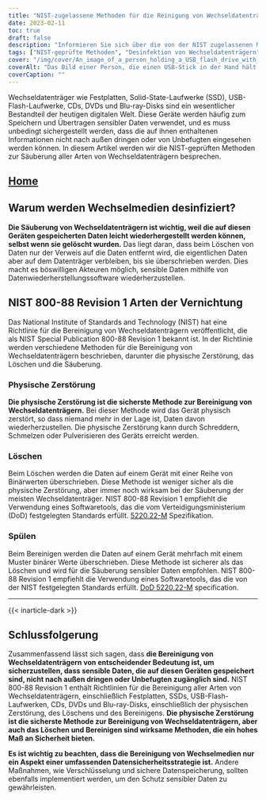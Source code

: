 ```yaml
---
title: "NIST-zugelassene Methoden für die Reinigung von Wechseldatenträgern"
date: 2023-02-11
toc: true
draft: false
description: "Informieren Sie sich über die von der NIST zugelassenen Methoden zur Bereinigung von Festplatten, SSDs, USB-Flash-Laufwerken, CDs, DVDs und Blu-ray-Disks, um sensible Daten vor unbefugtem Zugriff zu schützen."
tags: ["NIST-geprüfte Methoden", "Desinfektion von Wechseldatenträgern", "Festplattenlaufwerke", "SSDs", "USB-Sticks", "CDs", "DVDs", "Blu-ray-Disks", "Sicherheit der Daten", "Schutz von sensiblen Daten"]
cover: "/img/cover/An_image_of_a_person_holding_a_USB_flash_drive_with_a_shreder.png"
coverAlt: "Das Bild einer Person, die einen USB-Stick in der Hand hält, mit einem Schredder im Hintergrund"
coverCaption: ""
---
```


Wechseldatenträger wie Festplatten, Solid-State-Laufwerke (SSD), USB-Flash-Laufwerke, CDs, DVDs und Blu-ray-Disks sind ein wesentlicher Bestandteil der heutigen digitalen Welt. Diese Geräte werden häufig zum Speichern und Übertragen sensibler Daten verwendet, und es muss unbedingt sichergestellt werden, dass die auf ihnen enthaltenen Informationen nicht nach außen dringen oder von Unbefugten eingesehen werden können. In diesem Artikel werden wir die NIST-geprüften Methoden zur Säuberung aller Arten von Wechseldatenträgern besprechen.

## [Home](/cyber-security-career-playbook-start/)

## Warum werden Wechselmedien desinfiziert?

**Die Säuberung von Wechseldatenträgern ist wichtig, weil die auf diesen Geräten gespeicherten Daten leicht wiederhergestellt werden können, selbst wenn sie gelöscht wurden.** Das liegt daran, dass beim Löschen von Daten nur der Verweis auf die Daten entfernt wird, die eigentlichen Daten aber auf dem Datenträger verbleiben, bis sie überschrieben werden. Dies macht es böswilligen Akteuren möglich, sensible Daten mithilfe von Datenwiederherstellungssoftware wiederherzustellen.

## NIST 800-88 Revision 1 Arten der Vernichtung

Das National Institute of Standards and Technology (NIST) hat eine Richtlinie für die Bereinigung von Wechseldatenträgern veröffentlicht, die als NIST Special Publication 800-88 Revision 1 bekannt ist. In der Richtlinie werden verschiedene Methoden für die Bereinigung von Wechseldatenträgern beschrieben, darunter die physische Zerstörung, das Löschen und die Säuberung.

### Physische Zerstörung

**Die physische Zerstörung ist die sicherste Methode zur Bereinigung von Wechseldatenträgern.** Bei dieser Methode wird das Gerät physisch zerstört, so dass niemand mehr in der Lage ist, Daten davon wiederherzustellen. Die physische Zerstörung kann durch Schreddern, Schmelzen oder Pulverisieren des Geräts erreicht werden.

### Löschen

Beim Löschen werden die Daten auf einem Gerät mit einer Reihe von Binärwerten überschrieben. Diese Methode ist weniger sicher als die physische Zerstörung, aber immer noch wirksam bei der Säuberung der meisten Wechseldatenträger. NIST 800-88 Revision 1 empfiehlt die Verwendung eines Softwaretools, das die vom Verteidigungsministerium (DoD) festgelegten Standards erfüllt. [5220.22-M](https://simeononsecurity.ch/articles/dod-5220.22-m-data-sanitization-summarized/) Spezifikation.

### Spülen

Beim Bereinigen werden die Daten auf einem Gerät mehrfach mit einem Muster binärer Werte überschrieben. Diese Methode ist sicherer als das Löschen und wird für die Säuberung sensibler Daten empfohlen. NIST 800-88 Revision 1 empfiehlt die Verwendung eines Softwaretools, das die von der NIST festgelegten Standards erfüllt. [DoD 5220.22-M](https://simeononsecurity.ch/articles/dod-5220.22-m-data-sanitization-summarized/) specification.

__________________________________________
{{< inarticle-dark >}}
## Schlussfolgerung

Zusammenfassend lässt sich sagen, dass **die Bereinigung von Wechseldatenträgern von entscheidender Bedeutung ist, um sicherzustellen, dass sensible Daten, die auf diesen Geräten gespeichert sind, nicht nach außen dringen oder Unbefugten zugänglich sind.** NIST 800-88 Revision 1 enthält Richtlinien für die Bereinigung aller Arten von Wechseldatenträgern, einschließlich Festplatten, SSDs, USB-Flash-Laufwerken, CDs, DVDs und Blu-ray-Disks, einschließlich der physischen Zerstörung, des Löschens und des Bereinigens. **Die physische Zerstörung ist die sicherste Methode zur Bereinigung von Wechseldatenträgern, aber auch das Löschen und Bereinigen sind wirksame Methoden, die ein hohes Maß an Sicherheit bieten.**

**Es ist wichtig zu beachten, dass die Bereinigung von Wechselmedien nur ein Aspekt einer umfassenden Datensicherheitsstrategie ist.** Andere Maßnahmen, wie Verschlüsselung und sichere Datenspeicherung, sollten ebenfalls implementiert werden, um den Schutz sensibler Daten zu gewährleisten.

